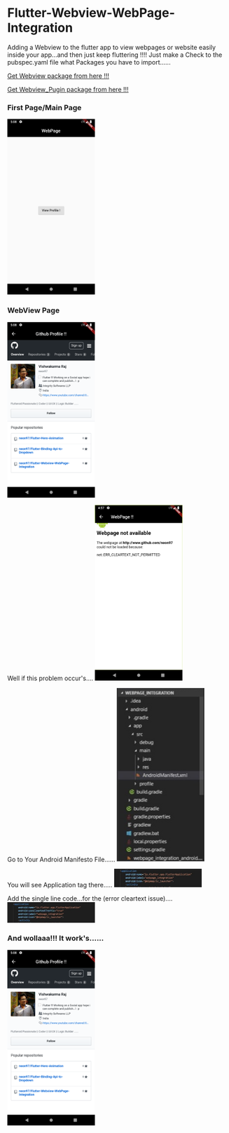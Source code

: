 # Flutter-Webview-WebPage-Integration
Adding a Webview to the flutter app to view webpages or website easily inside your app...and then just keep fluttering !!!!
Just make a Check to the pubspec.yaml file what Packages you have to import......

<a class="github-button" href="https://pub.dev/packages/webview_flutter#-installing-tab-" data-size="large" aria-label="Follow @ntkme on GitHub">Get Webview package from here !!!</a>

<a class="github-button" href="https://pub.dev/packages/flutter_webview_plugin" data-size="large" aria-label="Follow @ntkme on GitHub">Get Webview_Pugin package from here !!!</a>



  <h3>First Page/Main Page</h3> 
<img src="https://github.com/neon97/Flutter-Webview-WebPage-Integration/blob/master/Screenshots/Screenshot_1563277085.png?raw=true"  width="200" >
</img>

  <h3>WebView Page</h3> 
<img src="https://github.com/neon97/Flutter-Webview-WebPage-Integration/blob/master/Screenshots/Screenshot_1563277098.png?raw=true"  width="200" >
 
</img>

Well if this problem occur's....
<img src="https://github.com/neon97/Flutter-Webview-WebPage-Integration/blob/master/Screenshots/Screenshot_1563276469.png?raw=true"  width="200" >
</img>

Go to Your Android Manifesto File......
<img src="https://github.com/neon97/Flutter-Webview-WebPage-Integration/blob/master/Screenshots/1.jpeg?raw=true"  width="200" >
</img>

You will see Application tag there.....
<img src="https://github.com/neon97/Flutter-Webview-WebPage-Integration/blob/master/Screenshots/application.jpeg?raw=true"  width="200" >
</img>

Add the single line code...for the (error cleartext issue)....
<img src="https://github.com/neon97/Flutter-Webview-WebPage-Integration/blob/master/Screenshots/added.jpeg?raw=true"  width="200" >
</img>

 <h3>And wollaaa!!! It work's......</h3> 
<img src="https://github.com/neon97/Flutter-Webview-WebPage-Integration/blob/master/Screenshots/Screenshot_1563277098.png?raw=true"  width="200" >
 
</img>

